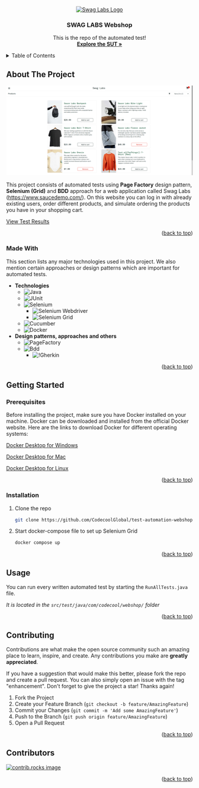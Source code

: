 <a id="readme-top"></a>

<!-- PROJECT LOGO -->
<br />
<div align="center">
  <a href="https://github.com/CodecoolGlobal/test-automation-webshop-in-beta-general-TiborKovari">
    <img src="https://yt3.googleusercontent.com/R9tQgdmoPESZkadCeUbhI5OiSdPykuRjaP2PcfbLDDmwxqL5i1tpE_9vzNncELnN3A696_KRjrA=s900-c-k-c0x00ffffff-no-rj" alt="Swag Labs Logo" width="80" height="80">
  </a>

<h3 align="center">SWAG LABS Webshop</h3>

  <p align="center">
    This is the repo of the automated test!
    <br />
    <a href="https://www.saucedemo.com/" target="_blank"><strong>Explore the SUT »</strong></a>
  </p>
</div>



<!-- TABLE OF CONTENTS -->
<details>
  <summary>Table of Contents</summary>
  <ol>
    <li>
      <a href="#about-the-project">About The Project</a>
      <ul>
        <li><a href="#made-with">Made With</a></li>
      </ul>
    </li>
    <li>
      <a href="#getting-started">Getting Started</a>
      <ul>
        <li><a href="#prerequisites">Prerequisites</a></li>
        <li><a href="#installation">Installation</a></li>
      </ul>
    </li>
    <li><a href="#usage">Usage</a></li>
    <li><a href="#contributing">Contributing</a></li>
    <li><a href="#contributors">Contributors</a></li>
  </ol>
</details>



<!-- ABOUT THE PROJECT -->
## About The Project

[![SUT Screen Shot][sut-screenshot]](https://saucedemo.com)

This project consists of automated tests using **Page Factory** design pattern, **Selenium (Grid)** and **BDD** approach for a web application called Swag Labs (https://www.saucedemo.com/).
On this website you can log in with already existing users, order different products, and simulate ordering the products you have in your shopping cart.

[View Test Results](Test%20Results%20-%20RunAllTests.html)

<p align="right">(<a href="#readme-top">back to top</a>)</p>



### Made With

This section lists any major technologies used in this project. We also mention certain approaches or design patterns which are important for automated tests.

- **Technologies**
    * ![Java][java]
    * ![JUnit][junit]
    * ![Selenium][selenium]
      * ![Selenium Webdriver][selenium-webdriver]
      * ![Selenium Grid][selenium-grid]
    * ![Cucumber][cucumber]
    * ![Docker][docker]
- **Design patterns, approaches and others**
    * ![PageFactory][page-factory]
    * ![Bdd][bdd]
      * ![!Gherkin][gherkin]

<p align="right">(<a href="#readme-top">back to top</a>)</p>



<!-- GETTING STARTED -->
## Getting Started

### Prerequisites

Before installing the project, make sure you have Docker installed on your machine.
Docker can be downloaded and installed from the official Docker website. Here are the links to download Docker for different operating systems:

[Docker Desktop for Windows](https://docs.docker.com/desktop/install/windows-install/)

[Docker Desktop for Mac](https://docs.docker.com/desktop/install/mac-install/)

[Docker Desktop for Linux](https://docs.docker.com/desktop/install/linux-install/)

<p align="right">(<a href="#readme-top">back to top</a>)</p>



### Installation

1. Clone the repo
   ```sh
   git clone https://github.com/CodecoolGlobal/test-automation-webshop-in-beta-general-TiborKovari.git
   ```
2. Start docker-compose file to set up Selenium Grid
   ```sh
   docker compose up
   ```

<p align="right">(<a href="#readme-top">back to top</a>)</p>



<!-- USAGE EXAMPLES -->
## Usage

You can run every written automated test by starting the `RunAllTests.java` file.

_It is located in the `src/test/java/com/codecool/webshop/` folder_

<p align="right">(<a href="#readme-top">back to top</a>)</p>



<!-- CONTRIBUTING -->
## Contributing

Contributions are what make the open source community such an amazing place to learn, inspire, and create. Any contributions you make are **greatly appreciated**.

If you have a suggestion that would make this better, please fork the repo and create a pull request. You can also simply open an issue with the tag "enhancement".
Don't forget to give the project a star! Thanks again!

1. Fork the Project
2. Create your Feature Branch (`git checkout -b feature/AmazingFeature`)
3. Commit your Changes (`git commit -m 'Add some AmazingFeature'`)
4. Push to the Branch (`git push origin feature/AmazingFeature`)
5. Open a Pull Request

<p align="right">(<a href="#readme-top">back to top</a>)</p>



<!-- CONTRIBUTORS -->
## Contributors

<a href="https://github.com/CodecoolGlobal/test-automation-webshop-in-beta-general-TiborKovari/graphs/contributors">
  <img src="https://contrib.rocks/image?repo=CodecoolGlobal/test-automation-webshop-in-beta-general-TiborKovari" alt="contrib.rocks image" />
</a>

<p align="right">(<a href="#readme-top">back to top</a>)</p>



<!-- MARKDOWN LINKS & IMAGES -->
<!-- https://www.markdownguide.org/basic-syntax/#reference-style-links -->
[sut-screenshot]: src/test/resources/screenshots/product_list.png
[java]: https://img.shields.io/badge/java-%23ED8B00?style=for-the-badge&logoColor=%23ED8B00&labelColor=white&color=%23ED8B00&link=https%3A%2F%2Fwww.java.com%2Fen%2F
[junit]: https://img.shields.io/badge/junit_5-%2325A162?style=for-the-badge&logo=junit5&logoColor=%2325A162&labelColor=white&color=%2325A162&link=https%3A%2F%2Fjunit.org%2Fjunit5%2F
[selenium]: https://img.shields.io/badge/selenium-43B02A?style=for-the-badge&logo=selenium&logoColor=%2343B02A&labelColor=white&color=%2343B02A&link=https%3A%2F%2Fwww.selenium.dev%2F
[selenium-webdriver]: https://img.shields.io/badge/selenium_webdriver-43B02A?style=for-the-badge&logo=selenium&logoColor=%23c8102e&labelColor=white&color=%23c8102e&link=https%3A%2F%2Fwww.selenium.dev%2F
[selenium-grid]: https://img.shields.io/badge/selenium_grid-43B02A?style=for-the-badge&logo=selenium&logoColor=%23645d9c&labelColor=white&color=%23645d9c&link=https%3A%2F%2Fwww.selenium.dev%2F
[cucumber]: https://img.shields.io/badge/cucumber-23D96C?style=for-the-badge&logo=cucumber&logoColor=white&labelColor=23D96C&color=23D96C&link=https%3A%2F%2Fcucumber.io%2F
[docker]: https://img.shields.io/badge/docker-2496ED?style=for-the-badge&logo=docker&logoColor=%232496ED&labelColor=white&color=%232496ED&link=https%3A%2F%2Fwww.docker.com%2F
[page-factory]: https://img.shields.io/badge/Page_Factory-000000?style=for-the-badge&logo=&logoColor=white
[bdd]: https://img.shields.io/badge/Behaviour_Driven_Development_(BDD)-000000?style=for-the-badge&logo=&logoColor=white
[gherkin]: https://img.shields.io/badge/Gherkin-000000?style=for-the-badge&logo=&logoColor=white
